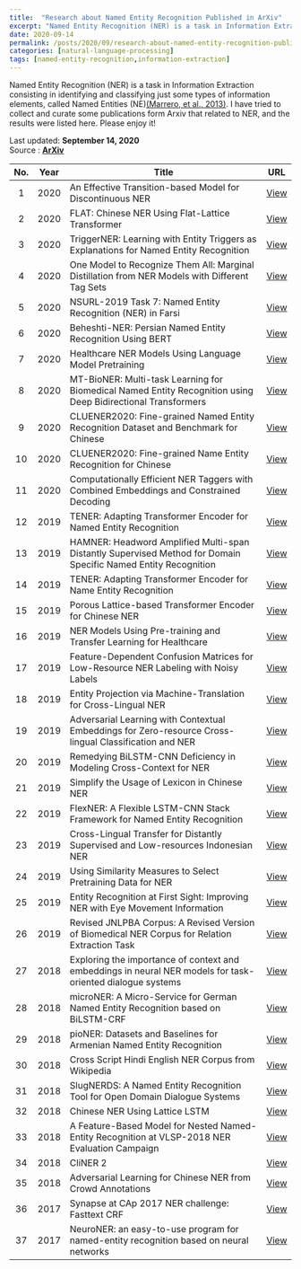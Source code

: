 ```yaml
---
title:  "Research about Named Entity Recognition Published in ArXiv"
excerpt: "Named Entity Recognition (NER) is a task in Information Extraction consisting in identifying and classifying just some types of information elements, called Named Entities (NE).  I have tried to collect and curate some publications form Arxiv that related to NER, and the results were listed here. Please enjoy it! "
date: 2020-09-14
permalink: /posts/2020/09/research-about-named-entity-recognition-published-in-arxiv
categories: [natural-language-processing]
tags: [named-entity-recognition,information-extraction]
---
```


Named Entity Recognition (NER) is a task in Information Extraction consisting in identifying and classifying just some types of information elements, called Named Entities (NE)[(Marrero, et al., 2013)](https://doi.org/10.1016/j.csi.2012.09.004). I have tried to collect and curate some publications form Arxiv that related to NER, and the results were listed here. Please enjoy it! 

Last updated: **September 14, 2020** <br />
Source      : [**ArXiv**](https://arxiv.org/)

|No.| Year  |  Title | URL      |
|:-:| :---: | ------ | :------: |
|1|2020|An Effective Transition-based Model for Discontinuous NER| [View](https://arxiv.org/abs/2004.13454) |
|2|2020|FLAT: Chinese NER Using Flat-Lattice Transformer| [View](https://arxiv.org/abs/2004.11795) |
|3|2020|TriggerNER: Learning with Entity Triggers as Explanations for Named Entity Recognition| [View](https://arxiv.org/abs/2004.07493) |
|4|2020|One Model to Recognize Them All: Marginal Distillation from NER Models with Different Tag Sets| [View](https://arxiv.org/abs/2004.05140) |
|5|2020|NSURL-2019 Task 7: Named Entity Recognition (NER) in Farsi| [View](https://arxiv.org/abs/2003.09029) |
|6|2020|Beheshti-NER: Persian Named Entity Recognition Using BERT| [View](https://arxiv.org/abs/2003.08875) |
|7|2020|Healthcare NER Models Using Language Model Pretraining| [View](https://arxiv.org/abs/1910.11241) |
|8|2020|MT-BioNER: Multi-task Learning for Biomedical Named Entity Recognition using Deep Bidirectional Transformers| [View](https://arxiv.org/abs/2001.08904) |
|9|2020|CLUENER2020: Fine-grained Named Entity Recognition Dataset and Benchmark for Chinese| [View](https://arxiv.org/abs/2001.04351) |
|10|2020|CLUENER2020: Fine-grained Name Entity Recognition for Chinese| [View](https://arxiv.org/abs/2001.04351) |
|11|2020|Computationally Efficient NER Taggers with Combined Embeddings and Constrained Decoding| [View](https://arxiv.org/abs/2001.01167) |
|12|2019|TENER: Adapting Transformer Encoder for Named Entity Recognition| [View](https://arxiv.org/abs/1911.04474) |
|13|2019|HAMNER: Headword Amplified Multi-span Distantly Supervised Method for Domain Specific Named Entity Recognition| [View](https://arxiv.org/abs/1912.01731) |
|14|2019|TENER: Adapting Transformer Encoder for Name Entity Recognition| [View](https://arxiv.org/abs/1911.04474) |
|15|2019|Porous Lattice-based Transformer Encoder for Chinese NER| [View](https://arxiv.org/abs/1911.02733) |
|16|2019|NER Models Using Pre-training and Transfer Learning for Healthcare| [View](https://arxiv.org/abs/1910.11241) |
|17|2019|Feature-Dependent Confusion Matrices for Low-Resource NER Labeling with Noisy Labels| [View](https://arxiv.org/abs/1910.06061) |
|18|2019|Entity Projection via Machine-Translation for Cross-Lingual NER| [View](https://arxiv.org/abs/1909.05356) |
|19|2019|Adversarial Learning with Contextual Embeddings for Zero-resource Cross-lingual Classification and NER| [View](https://arxiv.org/abs/1909.00153) |
|20|2019|Remedying BiLSTM-CNN Deficiency in Modeling Cross-Context for NER| [View](https://arxiv.org/abs/1908.11046) |
|21|2019|Simplify the Usage of Lexicon in Chinese NER| [View](https://arxiv.org/abs/1908.05969) |
|22|2019|FlexNER: A Flexible LSTM-CNN Stack Framework for Named Entity Recognition| [View](https://arxiv.org/abs/1908.05009) |
|23|2019|Cross-Lingual Transfer for Distantly Supervised and Low-resources Indonesian NER| [View](https://arxiv.org/abs/1907.11158) |
|24|2019|Using Similarity Measures to Select Pretraining Data for NER| [View](https://arxiv.org/abs/1904.00585) |
|25|2019|Entity Recognition at First Sight: Improving NER with Eye Movement Information| [View](https://arxiv.org/abs/1902.10068) |
|26|2019|Revised JNLPBA Corpus: A Revised Version of Biomedical NER Corpus for Relation Extraction Task| [View](https://arxiv.org/abs/1901.10219) |
|27|2018|Exploring the importance of context and embeddings in neural NER models for task-oriented dialogue systems| [View](https://arxiv.org/abs/1812.02370) |
|28|2018|microNER: A Micro-Service for German Named Entity Recognition based on BiLSTM-CRF| [View](https://arxiv.org/abs/1811.02902) |
|29|2018|pioNER: Datasets and Baselines for Armenian Named Entity Recognition| [View](https://arxiv.org/abs/1810.08699) |
|30|2018|Cross Script Hindi English NER Corpus from Wikipedia| [View](https://arxiv.org/abs/1810.03430) |
|31|2018|SlugNERDS: A Named Entity Recognition Tool for Open Domain Dialogue Systems| [View](https://arxiv.org/abs/1805.03784) |
|32|2018|Chinese NER Using Lattice LSTM| [View](https://arxiv.org/abs/1805.02023) |
|33|2018|A Feature-Based Model for Nested Named-Entity Recognition at VLSP-2018 NER Evaluation Campaign| [View](https://arxiv.org/abs/1803.08463) |
|34|2018|CliNER 2| [View](https://arxiv.org/abs/1803.02245) |
|35|2018|Adversarial Learning for Chinese NER from Crowd Annotations| [View](https://arxiv.org/abs/1801.05147) |
|36|2017|Synapse at CAp 2017 NER challenge: Fasttext CRF| [View](https://arxiv.org/abs/1709.04820) |
|37|2017|NeuroNER: an easy-to-use program for named-entity recognition based on neural networks| [View](https://arxiv.org/abs/1705.05487) |
